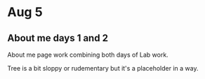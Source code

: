 # Aug 5 

## About me days 1 and 2

About me page work combining both days of Lab work.

Tree is a bit sloppy or rudementary but it's a placeholder in a way.